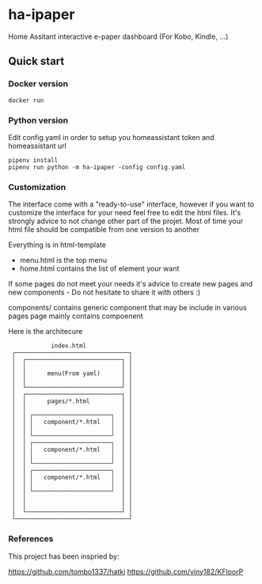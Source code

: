 # ha-ipaper
Home Assitant interactive e-paper dashboard (For Kobo, Kindle, ...)

## Quick start

### Docker version
```
docker run 
```

### Python version

Edit config.yaml in order to setup you homeassistant token and homeassistant url

```
pipenv install
pipenv run python -m ha-ipaper -config config.yaml
```

### Customization

The interface come with a "ready-to-use" interface, however if you want to customize the interface for your need feel free to edit the html files.
It's strongly advice to not change other part of the projet. Most of time your html file should be compatible from one version to another

Everything is in html-template

 - menu.html is the top menu
 - home.html contains the list of element your want
 
If some pages do not meet your needs it's advice to create new pages and new components - Do not hesitate to share it with others :)

 components/ contains generic component that may be include in various pages
 page mainly contains compoenent
  
Here is the architecure
 
```
            index.html               
 ┌────────────────────────────────┐  
 │  ┌───────────────────────────┐ │  
 │  │                           │ │  
 │  │      menu(From yaml)      │ │  
 │  │                           │ │  
 │  └───────────────────────────┘ │  
 │  ┌───────────────────────────┐ │  
 │  │      pages/*.html         │ │  
 │  │                           │ │  
 │  │ ┌──────────────────────┐  │ │  
 │  │ │   component/*.html   │  │ │  
 │  │ │                      │  │ │  
 │  │ └──────────────────────┘  │ │  
 │  │ ┌──────────────────────┐  │ │  
 │  │ │   component/*.html   │  │ │  
 │  │ │                      │  │ │  
 │  │ └──────────────────────┘  │ │  
 │  │ ┌──────────────────────┐  │ │  
 │  │ │   component/*.html   │  │ │  
 │  │ │                      │  │ │  
 │  │ └──────────────────────┘  │ │  
 │  │                           │ │  
 │  │                           │ │  
 │  └───────────────────────────┘ │  
 └────────────────────────────────┘  
```

### References
This project has been inspried by:

https://github.com/tombo1337/hatki
https://github.com/viny182/KFloorP